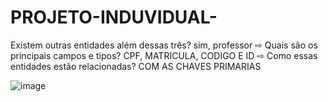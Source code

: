 # PROJETO-INDUVIDUAL-
Existem outras entidades além dessas três?
sim, professor
⇨ Quais são os principais campos e tipos?
CPF, MATRICULA, CODIGO E ID
⇨ Como essas entidades estão relacionadas?
COM AS CHAVES PRIMARIAS


![image](https://user-images.githubusercontent.com/99221907/225476207-7c4b90c0-2706-43a7-bcd0-80b15d6434a2.png)
